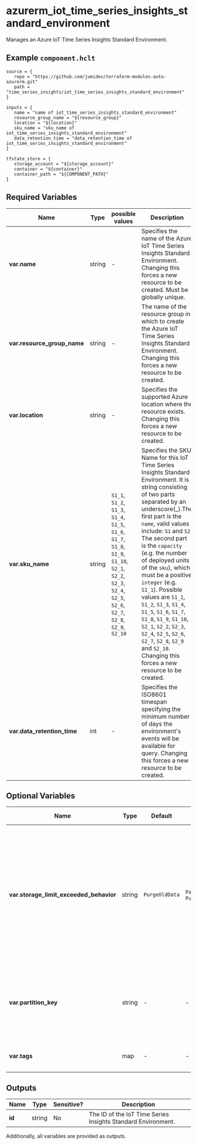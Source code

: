 # azurerm_iot_time_series_insights_standard_environment

Manages an Azure IoT Time Series Insights Standard Environment.

## Example `component.hclt`

```hcl
source = {
   repo = "https://github.com/jumidev/terraform-modules-auto-azurerm.git" 
   path = "time_series_insights/iot_time_series_insights_standard_environment" 
}

inputs = {
   name = "name of iot_time_series_insights_standard_environment" 
   resource_group_name = "${resource_group}" 
   location = "${location}" 
   sku_name = "sku_name of iot_time_series_insights_standard_environment" 
   data_retention_time = "data_retention_time of iot_time_series_insights_standard_environment" 
}

tfstate_store = {
   storage_account = "${storage_account}" 
   container = "${container}" 
   container_path = "${COMPONENT_PATH}" 
}

```

## Required Variables

| Name | Type |  possible values |  Description |
| ---- | --------- |  ----------- | ----------- |
| **var.name** | string |  -  |  Specifies the name of the Azure IoT Time Series Insights Standard Environment. Changing this forces a new resource to be created. Must be globally unique. | 
| **var.resource_group_name** | string |  -  |  The name of the resource group in which to create the Azure IoT Time Series Insights Standard Environment. Changing this forces a new resource to be created. | 
| **var.location** | string |  -  |  Specifies the supported Azure location where the resource exists. Changing this forces a new resource to be created. | 
| **var.sku_name** | string |  `S1_1`, `S1_2`, `S1_3`, `S1_4`, `S1_5`, `S1_6`, `S1_7`, `S1_8`, `S1_9`, `S1_10`, `S2_1`, `S2_2`, `S2_3`, `S2_4`, `S2_5`, `S2_6`, `S2_7`, `S2_8`, `S2_9`, `S2_10`  |  Specifies the SKU Name for this IoT Time Series Insights Standard Environment. It is string consisting of two parts separated by an underscore(\_).The first part is the `name`, valid values include: `S1` and `S2`. The second part is the `capacity` (e.g. the number of deployed units of the `sku`), which must be a positive `integer` (e.g. `S1_1`). Possible values are `S1_1`, `S1_2`, `S1_3`, `S1_4`, `S1_5`, `S1_6`, `S1_7`, `S1_8`, `S1_9`, `S1_10`, `S2_1`, `S2_2`, `S2_3`, `S2_4`, `S2_5`, `S2_6`, `S2_7`, `S2_8`, `S2_9` and `S2_10`. Changing this forces a new resource to be created. | 
| **var.data_retention_time** | int |  -  |  Specifies the ISO8601 timespan specifying the minimum number of days the environment's events will be available for query. Changing this forces a new resource to be created. | 

## Optional Variables

| Name | Type |  Default  |  possible values |  Description |
| ---- | --------- |  ----------- | ----------- | ----------- |
| **var.storage_limit_exceeded_behavior** | string |  `PurgeOldData`  |  `PauseIngress`, `PurgeOldData`  |  Specifies the behaviour the IoT Time Series Insights service should take when the environment's capacity has been exceeded. Valid values include `PauseIngress` and `PurgeOldData`. Defaults to `PurgeOldData`. | 
| **var.partition_key** | string |  -  |  -  |  The name of the event property which will be used to partition data. Changing this forces a new resource to be created. | 
| **var.tags** | map |  -  |  -  |  A mapping of tags to assign to the resource. | 



## Outputs

| Name | Type | Sensitive? | Description |
| ---- | ---- | --------- | --------- |
| **id** | string | No  | The ID of the IoT Time Series Insights Standard Environment. | 

Additionally, all variables are provided as outputs.
